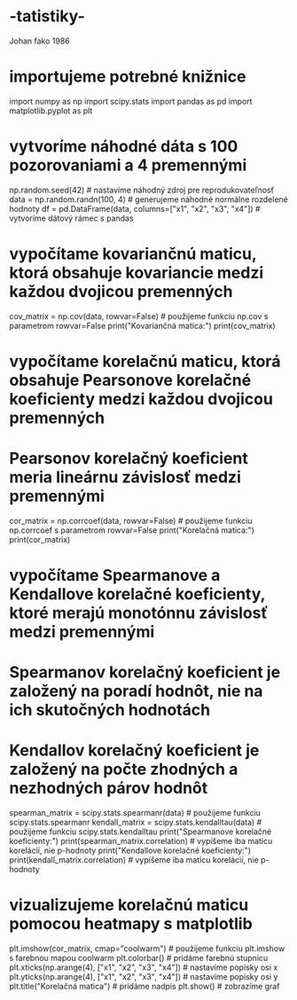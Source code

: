 # -tatistiky-
Johan fako 1986
# importujeme potrebné knižnice
import numpy as np
import scipy.stats
import pandas as pd
import matplotlib.pyplot as plt

# vytvoríme náhodné dáta s 100 pozorovaniami a 4 premennými
np.random.seed(42) # nastavíme náhodný zdroj pre reprodukovateľnosť
data = np.random.randn(100, 4) # generujeme náhodné normálne rozdelené hodnoty
df = pd.DataFrame(data, columns=["x1", "x2", "x3", "x4"]) # vytvoríme dátový rámec s pandas

# vypočítame kovariančnú maticu, ktorá obsahuje kovariancie medzi každou dvojicou premenných
cov_matrix = np.cov(data, rowvar=False) # použijeme funkciu np.cov s parametrom rowvar=False
print("Kovariančná matica:")
print(cov_matrix)

# vypočítame korelačnú maticu, ktorá obsahuje Pearsonove korelačné koeficienty medzi každou dvojicou premenných
# Pearsonov korelačný koeficient meria lineárnu závislosť medzi premennými
cor_matrix = np.corrcoef(data, rowvar=False) # použijeme funkciu np.corrcoef s parametrom rowvar=False
print("Korelačná matica:")
print(cor_matrix)

# vypočítame Spearmanove a Kendallove korelačné koeficienty, ktoré merajú monotónnu závislosť medzi premennými
# Spearmanov korelačný koeficient je založený na poradí hodnôt, nie na ich skutočných hodnotách
# Kendallov korelačný koeficient je založený na počte zhodných a nezhodných párov hodnôt
spearman_matrix = scipy.stats.spearmanr(data) # použijeme funkciu scipy.stats.spearmanr
kendall_matrix = scipy.stats.kendalltau(data) # použijeme funkciu scipy.stats.kendalltau
print("Spearmanove korelačné koeficienty:")
print(spearman_matrix.correlation) # vypíšeme iba maticu korelácií, nie p-hodnoty
print("Kendallove korelačné koeficienty:")
print(kendall_matrix.correlation) # vypíšeme iba maticu korelácií, nie p-hodnoty

# vizualizujeme korelačnú maticu pomocou heatmapy s matplotlib
plt.imshow(cor_matrix, cmap="coolwarm") # použijeme funkciu plt.imshow s farebnou mapou coolwarm
plt.colorbar() # pridáme farebnú stupnicu
plt.xticks(np.arange(4), ["x1", "x2", "x3", "x4"]) # nastavíme popisky osi x
plt.yticks(np.arange(4), ["x1", "x2", "x3", "x4"]) # nastavíme popisky osi y
plt.title("Korelačná matica") # pridáme nadpis
plt.show() # zobrazíme graf
